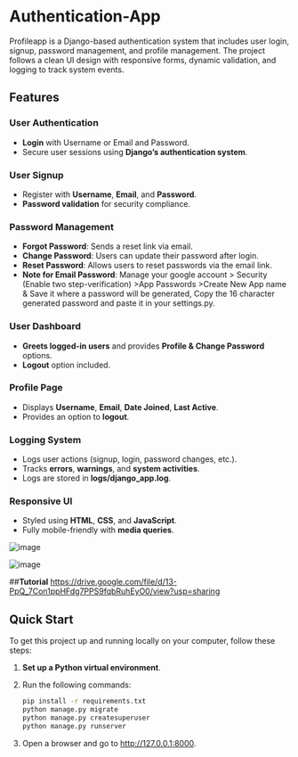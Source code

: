 # Authentication-App
Profileapp is a Django-based authentication system that includes user login, signup, password management, and profile management. The project follows a clean UI design with responsive forms, dynamic validation, and logging to track system events.

## Features

### **User Authentication**

- **Login** with Username or Email and Password.
- Secure user sessions using **Django’s authentication system**.

### **User Signup**

- Register with **Username**, **Email**, and **Password**.
- **Password validation** for security compliance.

### **Password Management**

- **Forgot Password**: Sends a reset link via email.
- **Change Password**: Users can update their password after login.
- **Reset Password**: Allows users to reset passwords via the email link.
- **Note for Email Password**: Manage your google account > Security (Enable two step-verification) >App Passwords >Create New App name & Save it where a password will be generated, Copy the 16 character generated password and paste it in your settings.py.

### **User Dashboard**

- **Greets logged-in users** and provides **Profile & Change Password** options.
- **Logout** option included.

### **Profile Page**

- Displays **Username**, **Email**, **Date Joined**, **Last Active**.
- Provides an option to **logout**.

### **Logging System**

- Logs user actions (signup, login, password changes, etc.).
- Tracks **errors**, **warnings**, and **system activities**.
- Logs are stored in **logs/django_app.log**.

### **Responsive UI**

- Styled using **HTML**, **CSS**, and **JavaScript**.
- Fully mobile-friendly with **media queries**.


![image](https://github.com/user-attachments/assets/1f51e17a-d431-4edb-8342-fd09d857ef83)

![image](https://github.com/user-attachments/assets/459d2498-e08a-488f-82c8-eb2d7d136020)

##**Tutorial**
https://drive.google.com/file/d/13-PpQ_7Con1ppHFdg7PPS9fqbRuhEyO0/view?usp=sharing


## Quick Start

To get this project up and running locally on your computer, follow these steps:

1. **Set up a Python virtual environment**.

2. Run the following commands:

   ```bash
   pip install -r requirements.txt
   python manage.py migrate
   python manage.py createsuperuser
   python manage.py runserver

3. Open a browser and go to http://127.0.0.1:8000.



